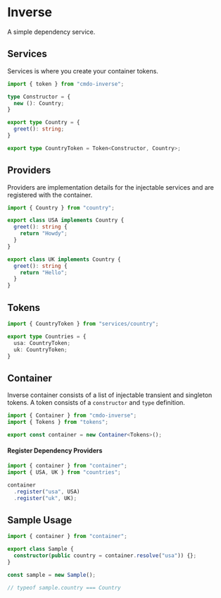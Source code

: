 # Inverse

A simple dependency service.

## Services <Injectables>

Services is where you create your container tokens.

```ts
import { token } from "cmdo-inverse";

type Constructor = {
  new (): Country;
}

export type Country = {
  greet(): string;
}

export type CountryToken = Token<Constructor, Country>;
```

## Providers

Providers are implementation details for the injectable services and are registered with the container.

```ts
import { Country } from "country";

export class USA implements Country {
  greet(): string {
    return "Howdy";
  }
}

export class UK implements Country {
  greet(): string {
    return "Hello";
  }
}
```

## Tokens

```ts
import { CountryToken } from "services/country";

export type Countries = {
  usa: CountryToken;
  uk: CountryToken;
}
```

## Container

Inverse container consists of a list of injectable transient and singleton tokens. A token consists of a `constructor` and `type` definition.

```ts
import { Container } from "cmdo-inverse";
import { Tokens } from "tokens";

export const container = new Container<Tokens>();
```

#### Register Dependency Providers

```ts
import { container } from "container";
import { USA, UK } from "countries";

container
  .register("usa", USA)
  .register("uk", UK);
```

## Sample Usage

```ts
import { container } from "container";

export class Sample {
  constructor(public country = container.resolve("usa")) {};
}

const sample = new Sample();

// typeof sample.country === Country
```
